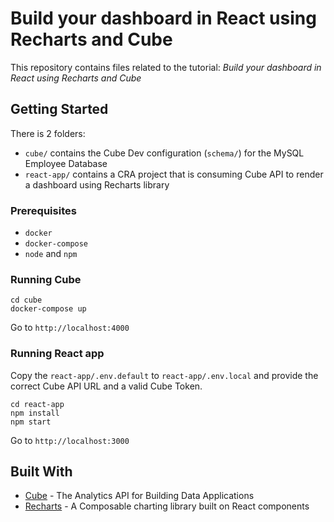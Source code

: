 # Build your dashboard in React using Recharts and Cube

This repository contains files related to the tutorial: _Build your dashboard in React using Recharts and Cube_

## Getting Started

There is 2 folders:

* `cube/` contains the Cube Dev configuration (`schema/`) for the MySQL Employee Database
* `react-app/` contains a CRA project that is consuming Cube API to render a dashboard using Recharts library

### Prerequisites

* `docker`
* `docker-compose`
* `node` and `npm`

### Running Cube

```
cd cube
docker-compose up
```

Go to `http://localhost:4000`

### Running React app

Copy the `react-app/.env.default` to `react-app/.env.local` and provide the correct Cube API URL and a valid Cube Token.

```
cd react-app
npm install
npm start
```

Go to `http://localhost:3000`


## Built With

* [Cube](https://cube.dev/) - The Analytics API for Building Data Applications
* [Recharts](https://recharts.org/en-US/) - A Composable charting library built on React components